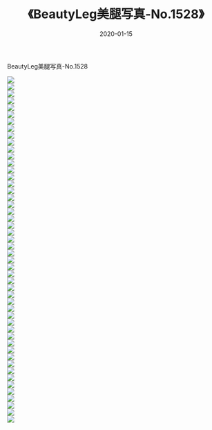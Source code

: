 ﻿---
layout: post
title:  《BeautyLeg美腿写真-No.1528》
date:   2020-01-15
img: http://img.660000.xyz/Sharelink/网络美图/2020/BeautyLeg美腿写真-No.1528/000.jpg
categories: [美女, 清纯, 唯美]
---

BeautyLeg美腿写真-No.1528

  ![](http://img.660000.xyz/Sharelink/网络美图/2020/BeautyLeg美腿写真-No.1528/001.jpg) <br> ![](http://img.660000.xyz/Sharelink/网络美图/2020/BeautyLeg美腿写真-No.1528/002.jpg) <br> ![](http://img.660000.xyz/Sharelink/网络美图/2020/BeautyLeg美腿写真-No.1528/003.jpg) <br> ![](http://img.660000.xyz/Sharelink/网络美图/2020/BeautyLeg美腿写真-No.1528/004.jpg) <br> ![](http://img.660000.xyz/Sharelink/网络美图/2020/BeautyLeg美腿写真-No.1528/005.jpg) <br> ![](http://img.660000.xyz/Sharelink/网络美图/2020/BeautyLeg美腿写真-No.1528/006.jpg) <br> ![](http://img.660000.xyz/Sharelink/网络美图/2020/BeautyLeg美腿写真-No.1528/007.jpg) <br> ![](http://img.660000.xyz/Sharelink/网络美图/2020/BeautyLeg美腿写真-No.1528/008.jpg) <br> ![](http://img.660000.xyz/Sharelink/网络美图/2020/BeautyLeg美腿写真-No.1528/009.jpg) <br> ![](http://img.660000.xyz/Sharelink/网络美图/2020/BeautyLeg美腿写真-No.1528/010.jpg) <br> ![](http://img.660000.xyz/Sharelink/网络美图/2020/BeautyLeg美腿写真-No.1528/011.jpg) <br> ![](http://img.660000.xyz/Sharelink/网络美图/2020/BeautyLeg美腿写真-No.1528/012.jpg) <br> ![](http://img.660000.xyz/Sharelink/网络美图/2020/BeautyLeg美腿写真-No.1528/013.jpg) <br> ![](http://img.660000.xyz/Sharelink/网络美图/2020/BeautyLeg美腿写真-No.1528/014.jpg) <br> ![](http://img.660000.xyz/Sharelink/网络美图/2020/BeautyLeg美腿写真-No.1528/015.jpg) <br> ![](http://img.660000.xyz/Sharelink/网络美图/2020/BeautyLeg美腿写真-No.1528/016.jpg) <br> ![](http://img.660000.xyz/Sharelink/网络美图/2020/BeautyLeg美腿写真-No.1528/017.jpg) <br> ![](http://img.660000.xyz/Sharelink/网络美图/2020/BeautyLeg美腿写真-No.1528/018.jpg) <br> ![](http://img.660000.xyz/Sharelink/网络美图/2020/BeautyLeg美腿写真-No.1528/019.jpg) <br> ![](http://img.660000.xyz/Sharelink/网络美图/2020/BeautyLeg美腿写真-No.1528/020.jpg) <br> ![](http://img.660000.xyz/Sharelink/网络美图/2020/BeautyLeg美腿写真-No.1528/021.jpg) <br> ![](http://img.660000.xyz/Sharelink/网络美图/2020/BeautyLeg美腿写真-No.1528/022.jpg) <br> ![](http://img.660000.xyz/Sharelink/网络美图/2020/BeautyLeg美腿写真-No.1528/023.jpg) <br> ![](http://img.660000.xyz/Sharelink/网络美图/2020/BeautyLeg美腿写真-No.1528/024.jpg) <br> ![](http://img.660000.xyz/Sharelink/网络美图/2020/BeautyLeg美腿写真-No.1528/025.jpg) <br> ![](http://img.660000.xyz/Sharelink/网络美图/2020/BeautyLeg美腿写真-No.1528/026.jpg) <br> ![](http://img.660000.xyz/Sharelink/网络美图/2020/BeautyLeg美腿写真-No.1528/027.jpg) <br> ![](http://img.660000.xyz/Sharelink/网络美图/2020/BeautyLeg美腿写真-No.1528/028.jpg) <br> ![](http://img.660000.xyz/Sharelink/网络美图/2020/BeautyLeg美腿写真-No.1528/029.jpg) <br> ![](http://img.660000.xyz/Sharelink/网络美图/2020/BeautyLeg美腿写真-No.1528/030.jpg) <br> ![](http://img.660000.xyz/Sharelink/网络美图/2020/BeautyLeg美腿写真-No.1528/031.jpg) <br> ![](http://img.660000.xyz/Sharelink/网络美图/2020/BeautyLeg美腿写真-No.1528/032.jpg) <br> ![](http://img.660000.xyz/Sharelink/网络美图/2020/BeautyLeg美腿写真-No.1528/033.jpg) <br> ![](http://img.660000.xyz/Sharelink/网络美图/2020/BeautyLeg美腿写真-No.1528/034.jpg) <br> ![](http://img.660000.xyz/Sharelink/网络美图/2020/BeautyLeg美腿写真-No.1528/035.jpg) <br> ![](http://img.660000.xyz/Sharelink/网络美图/2020/BeautyLeg美腿写真-No.1528/036.jpg) <br> ![](http://img.660000.xyz/Sharelink/网络美图/2020/BeautyLeg美腿写真-No.1528/037.jpg) <br> ![](http://img.660000.xyz/Sharelink/网络美图/2020/BeautyLeg美腿写真-No.1528/038.jpg) <br> ![](http://img.660000.xyz/Sharelink/网络美图/2020/BeautyLeg美腿写真-No.1528/039.jpg) <br> ![](http://img.660000.xyz/Sharelink/网络美图/2020/BeautyLeg美腿写真-No.1528/040.jpg) <br> ![](http://img.660000.xyz/Sharelink/网络美图/2020/BeautyLeg美腿写真-No.1528/041.jpg) <br> ![](http://img.660000.xyz/Sharelink/网络美图/2020/BeautyLeg美腿写真-No.1528/042.jpg) <br> ![](http://img.660000.xyz/Sharelink/网络美图/2020/BeautyLeg美腿写真-No.1528/043.jpg) <br> ![](http://img.660000.xyz/Sharelink/网络美图/2020/BeautyLeg美腿写真-No.1528/044.jpg) <br> ![](http://img.660000.xyz/Sharelink/网络美图/2020/BeautyLeg美腿写真-No.1528/045.jpg) <br> ![](http://img.660000.xyz/Sharelink/网络美图/2020/BeautyLeg美腿写真-No.1528/046.jpg) <br> ![](http://img.660000.xyz/Sharelink/网络美图/2020/BeautyLeg美腿写真-No.1528/047.jpg) <br> ![](http://img.660000.xyz/Sharelink/网络美图/2020/BeautyLeg美腿写真-No.1528/048.jpg) <br> ![](http://img.660000.xyz/Sharelink/网络美图/2020/BeautyLeg美腿写真-No.1528/049.jpg) <br> ![](http://img.660000.xyz/Sharelink/网络美图/2020/BeautyLeg美腿写真-No.1528/050.jpg) <br>